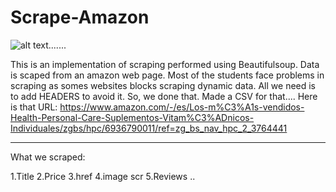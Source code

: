 # Scrape-Amazon
![alt text](https://github.com/atisamhaq123/Scrape-Amazon/blob/main/Capture.PNG).......

This is an implementation of scraping performed using Beautifulsoup.
Data is scaped from an amazon web page.
Most of the students face problems in scraping as somes websites blocks scraping dynamic data. All we need is to add HEADERS to avoid it. 
So, we done that. Made a CSV for that....
Here is that URL:
https://www.amazon.com/-/es/Los-m%C3%A1s-vendidos-Health-Personal-Care-Suplementos-Vitam%C3%ADnicos-Individuales/zgbs/hpc/6936790011/ref=zg_bs_nav_hpc_2_3764441
*****************************************
What we scraped:

1.Title
2.Price
3.href
4.image scr
5.Reviews
..
